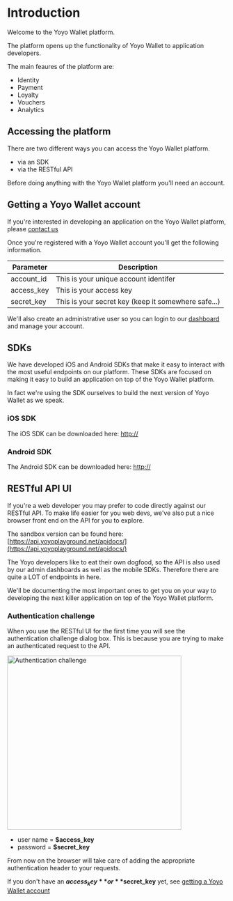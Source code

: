 # Introduction

Welcome to the Yoyo Wallet platform.

The platform opens up the functionality of Yoyo Wallet to application developers.

The main feaures of the platform are:

- Identity
- Payment
- Loyalty
- Vouchers
- Analytics

## Accessing the platform

There are two different ways you can access the Yoyo Wallet platform.

- via an SDK
- via the RESTful API

Before doing anything with the Yoyo Wallet platform you'll need an account.

## Getting a Yoyo Wallet account

If you're interested in developing an application on the Yoyo Wallet platform, please [contact us](http://yoyowallet.com/contact-us/)

Once you're registered with a Yoyo Wallet account you'll get the following information.

Parameter | Description
--------- | -----------
account_id | This is your unique account identifer
access_key | This is your access key
secret_key | This is your secret key (keep it somewhere safe...)

We'll also create an administrative user so you can login to our [dashboard](https://dashboard.yoyoplayground.net) and manage your account.

## SDKs

We have developed iOS and Android SDKs that make it easy to interact with the most useful endpoints on our platform.  These SDKs are focused on making it easy to build an application on top of the Yoyo Wallet platform.

In fact we're using the SDK ourselves to build the next version of Yoyo Wallet as we speak.

### iOS SDK

The iOS SDK can be downloaded here: [http://](http://)

### Android SDK

The Android SDK can be downloaded here: [http://](http://)

## RESTful API UI

If you're a web developer you may prefer to code directly against our RESTful API.  To make life easier for you web devs, we've also put a nice browser front end on the API for you to explore.

The sandbox version can be found here: [https://api.yoyoplayground.net/apidocs/](https://api.yoyoplayground.net/apidocs/)

The Yoyo developers like to eat their own dogfood, so the API is also used by our admin dashboards as well as the mobile SDKs.
Therefore there are quite a LOT of endpoints in here.

We'll be documenting the most important ones to get you on your way to developing the next killer application on top of the Yoyo Wallet platform.

### Authentication challenge

When you use the RESTful UI for the first time you will see the authentication challenge dialog box.  This is because you are trying to make an authenticated request to the API.

<img src="images/auth-challenge.png" alt="Authentication challenge" style="width: 400px;"/>

- user name = **$access_key**
- password = **$secret_key**

From now on the browser will take care of adding the appropriate authentication header to your requests.

If you don't have an **$access_key** or **$secret_key** yet, see [getting a Yoyo Wallet account](#getting-a-yoyo-wallet-account)
